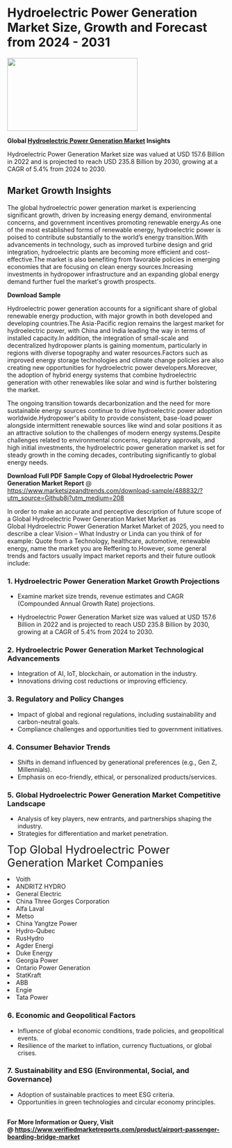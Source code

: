 <H1>Hydroelectric Power Generation Market Size, Growth and Forecast from 2024 - 2031</H1><img class="aligncenter size-medium wp-image-584254" src="https://thirdeyenews.in/wp-content/uploads/2024/09/Global-Market-Research-300x168.jpeg" alt="" width="300" height="168" /><p><strong>Global&nbsp;<a href="https://www.marketsizeandtrends.com/download-sample/488832/?utm_source=Github8j?utm_medium=208">Hydroelectric Power Generation Market</a> Insights</strong></p><p>Hydroelectric Power Generation Market size was valued at USD 157.6 Billion in 2022 and is projected to reach USD 235.8 Billion by 2030, growing at a CAGR of 5.4% from 2024 to 2030.</p><p><h2>Market Growth Insights</h2> <p>The global hydroelectric power generation market is experiencing significant growth, driven by increasing energy demand, environmental concerns, and government incentives promoting renewable energy.As one of the most established forms of renewable energy, hydroelectric power is poised to contribute substantially to the world’s energy transition.With advancements in technology, such as improved turbine design and grid integration, hydroelectric plants are becoming more efficient and cost-effective.The market is also benefiting from favorable policies in emerging economies that are focusing on clean energy sources.Increasing investments in hydropower infrastructure and an expanding global energy demand further fuel the market's growth prospects.</p> <p><strong>Download Sample</strong></p> <p>Hydroelectric power generation accounts for a significant share of global renewable energy production, with major growth in both developed and developing countries.The Asia-Pacific region remains the largest market for hydroelectric power, with China and India leading the way in terms of installed capacity.In addition, the integration of small-scale and decentralized hydropower plants is gaining momentum, particularly in regions with diverse topography and water resources.Factors such as improved energy storage technologies and climate change policies are also creating new opportunities for hydroelectric power developers.Moreover, the adoption of hybrid energy systems that combine hydroelectric generation with other renewables like solar and wind is further bolstering the market.<p>The ongoing transition towards decarbonization and the need for more sustainable energy sources continue to drive hydroelectric power adoption worldwide.Hydropower's ability to provide consistent, base-load power alongside intermittent renewable sources like wind and solar positions it as an attractive solution to the challenges of modern energy systems.Despite challenges related to environmental concerns, regulatory approvals, and high initial investments, the hydroelectric power generation market is set for steady growth in the coming decades, contributing significantly to global energy needs.</p> <p><span class=""><strong>Download Full PDF Sample Copy of Global Hydroelectric Power Generation Market Report</strong> @ <a href="https://www.marketsizeandtrends.com/download-sample/488832/?utm_source=Github8j?utm_medium=208" target="_blank">https://www.marketsizeandtrends.com/download-sample/488832/?utm_source=Github8j?utm_medium=208</a></span></p><p>In order to make an accurate and perceptive description of future scope of a Global&nbsp;Hydroelectric Power Generation Market Market as Global&nbsp;Hydroelectric Power Generation Market Market of 2025, you need to describe a clear Vision &ndash; What Industry or Linda can you think of for example: Quote from a Technology, healthcare, automotive, renewable energy, name the market you are Reffering to.However, some general trends and factors usually impact market reports and their future outlook include:</p><h3>1.&nbsp;<strong>Hydroelectric Power Generation Market Growth Projections</strong></h3><ul><li>Examine market size trends, revenue estimates and CAGR (Compounded Annual Growth Rate) projections.</li><li><p>Hydroelectric Power Generation Market size was valued at USD 157.6 Billion in 2022 and is projected to reach USD 235.8 Billion by 2030, growing at a CAGR of 5.4% from 2024 to 2030.</p></li></ul><h3>2.&nbsp;<strong>Hydroelectric Power Generation Market Technological Advancements</strong></h3><ul><li>Integration of AI, IoT, blockchain, or automation in the industry.</li><li>Innovations driving cost reductions or improving efficiency.</li></ul><h3>3.&nbsp;<strong>Regulatory and Policy Changes</strong></h3><ul><li>Impact of global and regional regulations, including sustainability and carbon-neutral goals.</li><li>Compliance challenges and opportunities tied to government initiatives.</li></ul><h3>4.&nbsp;<strong>Consumer Behavior Trends</strong></h3><ul><li>Shifts in demand influenced by generational preferences (e.g., Gen Z, Millennials).</li><li>Emphasis on eco-friendly, ethical, or personalized products/services.</li></ul><h3>5.&nbsp;<strong>Global Hydroelectric Power Generation Market Competitive Landscape</strong></h3><ul><li>Analysis of key players, new entrants, and partnerships shaping the industry.</li><li>Strategies for differentiation and market penetration.</li></ul><p data-pm-slice="1 1 []"><span style="color: inherit; font-family: inherit; font-size: 25px;">Top Global Hydroelectric Power Generation Market Companies</span></p><div class="" data-test-id=""><p><li>Voith</li><li> ANDRITZ HYDRO</li><li> General Electric</li><li> China Three Gorges Corporation</li><li> Alfa Laval</li><li> Metso</li><li> China Yangtze Power</li><li> Hydro-Qubec</li><li> RusHydro</li><li> Agder Energi</li><li> Duke Energy</li><li> Georgia Power</li><li> Ontario Power Generation</li><li> StatKraft</li><li> ABB</li><li> Engie</li><li> Tata Power</li></p></div><h3>6.&nbsp;<strong>Economic and Geopolitical Factors</strong></h3><ul><li>Influence of global economic conditions, trade policies, and geopolitical events.</li><li>Resilience of the market to inflation, currency fluctuations, or global crises.</li></ul><h3>7.&nbsp;<strong>Sustainability and ESG (Environmental, Social, and Governance)</strong></h3><ul><li>Adoption of sustainable practices to meet ESG criteria.</li><li>Opportunities in green technologies and circular economy principles.</li></ul><h2><strong style="font-size: 14px;">For More Information or Query, Visit @&nbsp;</strong><a style="background-color: #ffffff; font-size: 14px;" href="https://www.marketsizeandtrends.com/report/hydroelectric-power-generation-market/" target="_blank">https://www.verifiedmarketreports.com/product/airport-passenger-boarding-bridge-market</a></h2>